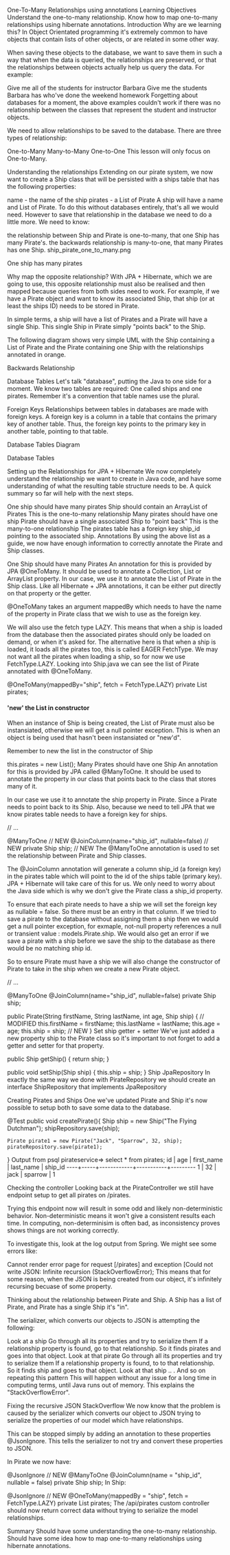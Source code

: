 One-To-Many Relationships using annotations
Learning Objectives
Understand the one-to-many relationship.
Know how to map one-to-many relationships using hibernate annotations.
Introduction
Why are we learning this? In Object Orientated programming it's extremely common to have objects that contain lists of other objects, or are related in some other way.

When saving these objects to the database, we want to save them in such a way that when the data is queried, the relationships are preserved, or that the relationships between objects actually help us query the data. For example:

Give me all of the students for instructor Barbara
Give me the students Barbara has who've done the weekend homework
Forgetting about databases for a moment, the above examples couldn't work if there was no relationship between the classes that represent the student and instructor objects.

We need to allow relationships to be saved to the database. There are three types of relationship:

One-to-Many
Many-to-Many
One-to-One
This lesson will only focus on One-to-Many.

Understanding the relationships
Extending on our pirate system, we now want to create a Ship class that will be persisted with a ships table that has the following properties:

name - the name of the ship
pirates - a List of Pirate
A ship will have a name and List of Pirate. To do this without databases entirely, that's all we would need. However to save that relationship in the database we need to do a little more. We need to know:

the relationship between Ship and Pirate is one-to-many, that one Ship has many Pirate's.
the backwards relationship is many-to-one, that many Pirates has one Ship.
ship_pirate_one_to_many.png

One ship has many pirates

Why map the opposite relationship?
With JPA + Hibernate, which we are going to use, this opposite relationship must also be realised and then mapped because queries from both sides need to work. For example, if we have a Pirate object and want to know its associated Ship, that ship (or at least the ships ID) needs to be stored in Pirate.

In simple terms, a ship will have a list of Pirates and a Pirate will have a single Ship. This single Ship in Pirate simply "points back" to the Ship.

The following diagram shows very simple UML with the Ship containing a List of Pirate and the Pirate containing one Ship with the relationships annotated in orange.

Backwards Relationship

Database Tables
Let's talk "database", putting the Java to one side for a moment. We know two tables are required: One called ships and one pirates. Remember it's a convention that table names use the plural.

Foreign Keys
Relationships between tables in databases are made with foreign keys. A foreign key is a column in a table that contains the primary key of another table. Thus, the foreign key points to the primary key in another table, pointing to that table.

Database Tables Diagram

Database Tables

Setting up the Relationships for JPA + Hibernate
We now completely understand the relationship we want to create in Java code, and have some understanding of what the resulting table structure needs to be. A quick summary so far will help with the next steps.

One ship should have many pirates
Ship should contain an ArrayList of Pirates
This is the one-to-many relationship
Many pirates should have one ship
Pirate should have a single associated Ship to "point back"
This is the many-to-one relationship
The pirates table has a foreign key ship_id pointing to the associated ship.
Annotations
By using the above list as a guide, we now have enough information to correctly annotate the Pirate and Ship classes.

One Ship should have many Pirates
An annotation for this is provided by JPA @OneToMany. It should be used to annotate a Collection, List or ArrayList property. In our case, we use it to annotate the List of Pirate in the Ship class. Like all Hibernate + JPA annotations, it can be either put directly on that property or the getter.

@OneToMany takes an argument mappedBy which needs to have the name of the property in Pirate class that we wish to use as the foreign key.

We will also use the fetch type LAZY. This means that when a ship is loaded from the database then the associated pirates should only be loaded on demand, or when it's asked for. The alternative here is that when a ship is loaded, it loads all the pirates too, this is called EAGER FetchType. We may not want all the pirates when loading a ship, so for now we use FetchType.LAZY. Looking into Ship.java we can see the list of Pirate annotated with @OneToMany.

@OneToMany(mappedBy="ship", fetch = FetchType.LAZY)
private List<Pirate> pirates;
#### 'new' the List in constructor

When an instance of Ship is being created, the List of Pirate must also be instansiated, otherwise we will get a null pointer exception. This is when an object is being used that hasn't been instansiated or "new'd".

Remember to new the list in the constructor of Ship

this.pirates = new List<Pirate>();
Many Pirates should have one Ship
An annotation for this is provided by JPA called @ManyToOne. It should be used to annotate the property in our class that points back to the class that stores many of it.

In our case we use it to annotate the ship property in Pirate. Since a Pirate needs to point back to its Ship. Also, because we need to tell JPA that we know pirates table needs to have a foreign key for ships.

// ...

@ManyToOne // NEW
@JoinColumn(name="ship_id", nullable=false) // NEW
private Ship ship; // NEW
The @ManyToOne annotation is used to set the relationship between Pirate and Ship classes.

The @JoinColumn annotation will generate a column ship_id (a foreign key) in the pirates table which will point to the id of the ships table (primary key). JPA + Hibernate will take care of this for us. We only need to worry about the Java side which is why we don't give the Pirate class a ship_id property.

To ensure that each pirate needs to have a ship we will set the foreign key as nullable = false. So there must be an entry in that column. If we tried to save a pirate to the database without assigning them a ship then we would get a null pointer exception, for exmaple, not-null property references a null or transient value : models.Pirate.ship. We would also get an error if we save a pirate with a ship before we save the ship to the database as there would be no matching ship id.

So to ensure Pirate must have a ship we will also change the constructor of Pirate to take in the ship when we create a new Pirate object.

// ...

@ManyToOne
@JoinColumn(name="ship_id", nullable=false)
private Ship ship;

public Pirate(String firstName, String lastName, int age, Ship ship) { // MODIFIED
  this.firstName = firstName;
  this.lastName = lastName;
  this.age = age;
  this.ship = ship; // NEW
}
Set ship getter + setter
We've just added a new property ship to the Pirate class so it's important to not forget to add a getter and setter for that property.

public Ship getShip() {
    return ship;
}

public void setShip(Ship ship) {
    this.ship = ship;
}
Ship JpaRepository
In exactly the same way we done with PirateRepository we should create an interface ShipRepository that implements JpaRepository

Creating Pirates and Ships
One we've updated Pirate and Ship it's now possible to setup both to save some data to the database.

@Test
public void createPirate(){
	Ship ship = new Ship("The Flying Dutchman");
	shipRepository.save(ship);

	Pirate pirate1 = new Pirate("Jack", "Sparrow", 32, ship);
	pirateRepository.save(pirate1);
}
Output from psql
pirateservice=> select * from pirates;
 id | age | first_name | last_name | ship_id
----+-----+------------+-----------+---------
  1 |  32 | jack       | sparrow   |       1

Checking the controller
Looking back at the PirateController we still have endpoint setup to get all pirates on /pirates.

Trying this endpoint now will result in some odd and likely non-deterministic behavior. Non-deterministic means it won't give a consistent results each time. In computing, non-determinisim is often bad, as inconsistency proves shows things are not working correctly.

To investigate this, look at the log output from Spring. We might see some errors like:

Cannot render error page for request [/pirates] and exception [Could not write JSON: Infinite recursion (StackOverflowError);
This means that for some reason, when the JSON is being created from our object, it's infinitely recursing becuase of some property.

Thinking about the relationship between Pirate and Ship. A Ship has a list of Pirate, and Pirate has a single Ship it's "in".

The serializer, which converts our objects to JSON is attempting the following:

Look at a ship
Go through all its properties and try to serialize them
If a relationship property is found, go to that relationship. So it finds pirates and goes into that object.
Look at that pirate
Go through all its properties and try to serialize them
If a relationship property is found, to to that relationship. So it finds ship and goes to that object.
Look at that ship
..
.
And so on repeating this pattern
This will happen without any issue for a long time in computing terms, until Java runs out of memory. This explains the "StackOverflowError".

Fixing the recursive JSON StackOverflow
We now know that the problem is caused by the serializer which converts our object to JSON trying to serialize the properties of our model which have relationships.

This can be stopped simply by adding an annotation to these properties @JsonIgnore. This tells the serializer to not try and convert these properties to JSON.

In Pirate we now have:

@JsonIgnore         // NEW
@ManyToOne
@JoinColumn(name = "ship_id", nullable = false)
private Ship ship;
In Ship:

@JsonIgnore             // NEW
@OneToMany(mappedBy = "ship", fetch = FetchType.LAZY)
private List<Pirate> pirates;
The /api/pirates custom controller should now return correct data without trying to serialize the model relationships.

Summary
Should have some understanding the one-to-many relationship.
Should have some idea how to map one-to-many relationships using hibernate annotations.